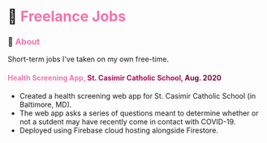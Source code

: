 # 🏢 <span style="color:#f373af">Freelance Jobs</span>

### 📝 <span style="color:#f373af">About</span>
Short-term jobs I've taken on my own free-time.

#### <span style="color:#f373af">Health Screening App, </span><span style="color:#b00f5c">St. Casimir Catholic School, </span></span><span style="color:#750a3d">Aug. 2020</span>
* Created a health screening web app for St. Casimir Catholic School (in Baltimore, MD).
* The web app asks a series of questions meant to determine whether or not a sutdent may have recently come in contact with COVID-19.
* Deployed using Firebase cloud hosting alongside Firestore.